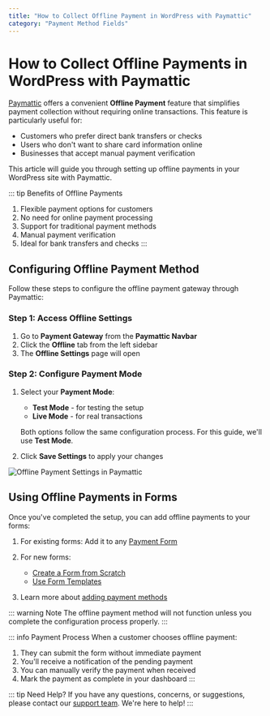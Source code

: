 ```yaml
---
title: "How to Collect Offline Payment in WordPress with Paymattic"
category: "Payment Method Fields"
---
```

# How to Collect Offline Payments in WordPress with Paymattic

[Paymattic](https://paymattic.com/) offers a convenient **Offline Payment** feature that simplifies payment collection without requiring online transactions. This feature is particularly useful for:

- Customers who prefer direct bank transfers or checks
- Users who don't want to share card information online
- Businesses that accept manual payment verification

This article will guide you through setting up offline payments in your WordPress site with Paymattic.

::: tip Benefits of Offline Payments
1. Flexible payment options for customers
2. No need for online payment processing
3. Support for traditional payment methods
4. Manual payment verification
5. Ideal for bank transfers and checks
:::

## Configuring Offline Payment Method

Follow these steps to configure the offline payment gateway through Paymattic:

### Step 1: Access Offline Settings

1. Go to **Payment Gateway** from the **Paymattic Navbar**
2. Click the **Offline** tab from the left sidebar
3. The **Offline Settings** page will open

### Step 2: Configure Payment Mode

1. Select your **Payment Mode**:
   - **Test Mode** - for testing the setup
   - **Live Mode** - for real transactions
   
   Both options follow the same configuration process. For this guide, we'll use **Test Mode**.

2. Click **Save Settings** to apply your changes

![Offline Payment Settings in Paymattic](/images/payment-method-fields/how-to-collect-offline-payment-in-wordpress-with-paymattic/Offline-Settings-page-scaled.webp)

## Using Offline Payments in Forms

Once you've completed the setup, you can add offline payments to your forms:

1. For existing forms: Add it to any [Payment Form](/payment-method-fields/how-to-create-your-first-payment-form-in-a-minute-and-accept-payments-with-paymattic)

2. For new forms:
   - [Create a Form from Scratch](/form-editor/how-to-create-a-form-from-scratch-with-paymattic)
   - [Use Form Templates](/form-editor/simple-form-templates)

3. Learn more about [adding payment methods](/payment-method-fields/how-to-use-the-payment-method-fields-section)

::: warning Note
The offline payment method will not function unless you complete the configuration process properly.
:::

::: info Payment Process
When a customer chooses offline payment:
1. They can submit the form without immediate payment
2. You'll receive a notification of the pending payment
3. You can manually verify the payment when received
4. Mark the payment as complete in your dashboard
:::

::: tip Need Help?
If you have any questions, concerns, or suggestions, please contact our [support team](https://wpmanageninja.com/support-tickets/). We're here to help!
:::
